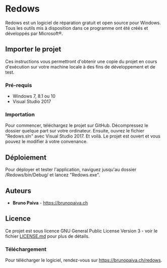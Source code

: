 # Redows

Redows est un logiciel de réparation gratuit et open source pour Windows. Tous les outils mis à disposition dans ce programme
ont été créés et développés par Microsoft®.

## Importer le projet

Ces instructions vous permettront d'obtenir une copie du projet en cours d'exécution sur votre machine locale à des fins de développement et de test.

### Pré-requis

- Windows 7, 8.1 ou 10
- Visual Studio 2017

### Importation

Pour commencer, téléchargez le projet sur GitHub. Décompressez le dossier quelque part sur votre ordinateur. Ensuite, ouvrez le fichier "Redows.sln" avec Visual Studio 2017. Et voilà. Le projet est ouvert et vous pouvez le modifier à votre convenance.

## Déploiement

Pour déployer et tester l'application, naviguez jusqu'au dossier /Redows/bin/Debug/ et lancez "Redows.exe".

## Auteurs

* **Bruno Paiva** - https://brunopaiva.ch

## Licence

Ce projet est sous licence GNU General Public License Version 3 - voir le fichier [LICENSE.md](LICENSE.md) pour plus de détails.

### Téléchargement

Pour télécharger le logiciel, rendez-vous sur https://brunopaiva.ch/redows.
